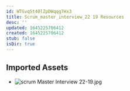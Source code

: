 ```yaml
---
id: WTSvqSt40lZpDWqqg7Hx3
title: Scrum_master_interview_22 19 Resources
desc: ''
updated: 1645225706412
created: 1645225706412
stub: false
isDir: true
---
```

## Imported Assets
- ![scrum Master Interview 22-19.jpg](/assets/scrum-master-interview-22-19.jpg)
